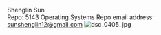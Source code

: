Shenglin Sun\
Repo: 5143 Operating Systems Repo
email address: sunshenglin12@gmail.com
![dsc_0405_jpg](https://user-images.githubusercontent.com/26048520/31847957-3fcc0bd0-b5ec-11e7-822f-ddb746bb577a.jpg)



